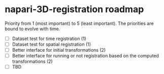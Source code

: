 # napari-3D-registration roadmap

Priority from 1 (most important) to 5 (least important). The priorities are bound to evolve with time.

- [ ] Dataset test for time registration (1)
- [ ] Dataset test for spatial registration (1)
- [ ] Better interface for initial transformations (2)
- [ ] Better interface for running or not registration based on the computed transformations (2)
- [ ] TBD